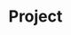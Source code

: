 ---
title: "Project"
layout: category
permalink: /project/
taxonomy: project
sidebar:
    nav: "docs"
---